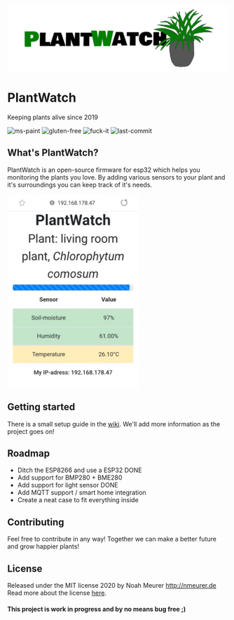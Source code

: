 ![plantwatch-logo](https://raw.githubusercontent.com/nmeurer/PlantWatch/master/media/plantwatch_logo_complete.png)
# PlantWatch
Keeping plants alive since 2019

![ms-paint](https://forthebadge.com/images/badges/designed-in-ms-paint.svg)
![gluten-free](https://forthebadge.com/images/badges/gluten-free.svg)
![fuck-it](https://forthebadge.com/images/badges/fuck-it-ship-it.svg)
![last-commit](https://img.shields.io/github/last-commit/nmeurer/plantwatch?color=%23008800&style=for-the-badge)

## What's PlantWatch?
PlantWatch is an open-source firmware for esp32 which helps you monitoring the plants you love.
By adding various sensors to your plant and it's surroundings you can keep track of it's needs.

<img src="https://raw.githubusercontent.com/nmeurer/PlantWatch/master/media/screenshot_mobile.jpg" width="300">

## Getting started
There is a small setup guide in the [wiki](https://github.com/nmeurer/PlantWatch/wiki/Setup-guide).
We'll add more information as the project goes on!

## Roadmap
- Ditch the ESP8266 and use a ESP32 DONE
- Add support for BMP280 + BME280
- Add support for light sensor DONE
- Add MQTT support / smart home integration
- Create a neat case to fit everything inside

## Contributing
Feel free to contribute in any way! Together we can make a better future and grow happier plants!

## License
Released under the MIT license 2020 by Noah Meurer
http://nmeurer.de
Read more about the license [here](https://github.com/nmeurer/PlantWatch/blob/master/LICENSE).

#### This project is work in progress and by no means bug free ;)
